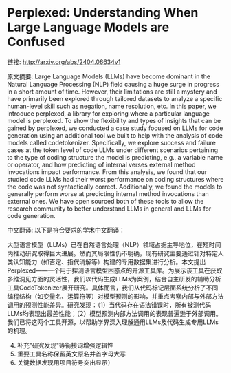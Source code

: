 # Perplexed: Understanding When Large Language Models are Confused

链接: http://arxiv.org/abs/2404.06634v1

原文摘要:
Large Language Models (LLMs) have become dominant in the Natural Language
Processing (NLP) field causing a huge surge in progress in a short amount of
time. However, their limitations are still a mystery and have primarily been
explored through tailored datasets to analyze a specific human-level skill such
as negation, name resolution, etc. In this paper, we introduce perplexed, a
library for exploring where a particular language model is perplexed. To show
the flexibility and types of insights that can be gained by perplexed, we
conducted a case study focused on LLMs for code generation using an additional
tool we built to help with the analysis of code models called codetokenizer.
Specifically, we explore success and failure cases at the token level of code
LLMs under different scenarios pertaining to the type of coding structure the
model is predicting, e.g., a variable name or operator, and how predicting of
internal verses external method invocations impact performance. From this
analysis, we found that our studied code LLMs had their worst performance on
coding structures where the code was not syntactically correct. Additionally,
we found the models to generally perform worse at predicting internal method
invocations than external ones. We have open sourced both of these tools to
allow the research community to better understand LLMs in general and LLMs for
code generation.

中文翻译:
以下是符合要求的学术中文翻译：

大型语言模型（LLMs）已在自然语言处理（NLP）领域占据主导地位，在短时间内推动研究取得巨大进展。然而其局限性仍不明确，现有研究主要通过针对特定人类认知能力（如否定、指代消解等）构建的专用数据集进行分析。本文提出Perplexed——一个用于探测语言模型困惑点的开源工具库。为展示该工具在获取多维洞见方面的灵活性，我们以代码生成LLMs为案例，结合自主研发的辅助分析工具CodeTokenizer展开研究。具体而言，我们从代码标记层面系统分析了不同编程结构（如变量名、运算符等）对模型预测的影响，并重点考察内部与外部方法调用的预测性能差异。研究发现：（1）当代码存在语法错误时，所有被测代码LLMs均表现出最差性能；（2）模型预测内部方法调用的表现普遍逊于外部调用。我们已将这两个工具开源，以帮助学界深入理解通用LLMs及代码生成专用LLMs的机理。


4. 补充"研究发现"等衔接词增强逻辑性
5. 重要工具名称保留英文原名并首字母大写
6. 关键数据发现用项目符号突出显示）
